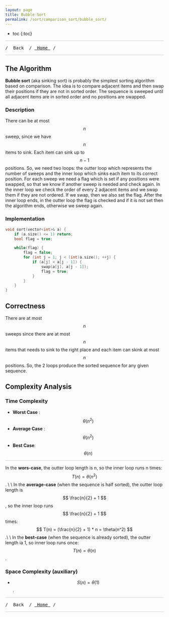 ```yaml
---
layout: page
title: Bubble Sort
permalink: /sort/comparison_sort/bubble_sort/
---
```


* toc
{:toc}

<hr style="height:1px; border:none; color:#ccc; background-color:#ccc;">

<pre>/ <a onclick="window.history.back()" style="cursor:pointer;"> Back </a> / <a href="/"> Home </a> / </pre>

<hr style="height:1px; border:none; color:#ccc; background-color:#ccc;">

## The Algorithm

**Bubble sort** (aka sinking sort) is probably the simplest sorting algorithm based on comparison. The idea is to compare adjacent items and then swap their positions if they are not in sorted order. The sequence is sweeped until all adjacent items are in sorted order and no positions are swapped. 

### Description

There can be at most $$ n $$ sweep, since we have $$ n $$ items to sink. Each item can sink up to $$ n - 1 $$ positions. So, we need two loops: the outter loop which represents the number of sweeps and the inner loop which sinks each item to its correct position. For each sweep we need a flag which is set if any positions were swapped, so that we know if another sweep is needed and check again. In the inner loop we check the order of every 2 adjacent items and we swap them if they are not ordered. If we swap, then we also set the flag. After the inner loop ends, in the outter loop the flag is checked and if it is not set then the algorithm ends, otherwise we sweep again.

### Implementation

```cpp
void sort(vector<int>& a) {
    if (a.size() <= 1) return;
    bool flag = true;

    while(flag) {
        flag = false;
        for (int j = 1; j < (int)a.size(); ++j) {
            if (a[j] < a[j - 1]) {
                swap(a[j], a[j - 1]);
                flag = true;
            }
        }
    }
}
```

## Correctness

There are at most $$ n $$ sweeps since there are at most $$ n $$ items that needs to sink to the right place and each item can skink at most $$ n $$ positions. So, the 2 loops produce the sorted sequence for any given sequence.

## Complexity Analysis

### Time Complexity

 * **Worst Case** : $$ \theta(n^2) $$
 * **Average Case** : $$ \theta(n^2) $$
 * **Best Case**: $$ \theta(n) $$

<hr style="height:1px; border:none; color:#ccc; background-color:#ccc;">

In the **wors-case**, the outter loop length is n, so the inner loop runs n times:
$$ T(n) = \theta(n^2) $$. \\
\\
In the **average-case** (when the sequence is half sorted), the outter loop length is $$ \frac{n}{2} + 1 $$, so the inner loop runs $$ \frac{n}{2} + 1 $$ times:
$$ T(n) = (\frac{n}{2} + 1) * n = \theta(n^2) $$.\\
\\
In the **best-case** (when the sequence is already sorted), the outter length ia 1, so inner loop runs once:
$$ T(n) = \theta(n) $$.

### Space Complexity (auxiliary)

 * $$ S(n) = \theta(1) $$.

<hr style="height:1px; border:none; color:#ccc; background-color:#ccc;">

<pre>/ <a onclick="window.history.back()" style="cursor:pointer;"> Back </a> / <a href="/"> Home </a> / </pre>

<hr style="height:1px; border:none; color:#ccc; background-color:#ccc;">